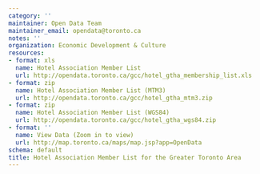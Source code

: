 ```yaml
---
category: ''
maintainer: Open Data Team
maintainer_email: opendata@toronto.ca
notes: ''
organization: Economic Development & Culture
resources:
- format: xls
  name: Hotel Association Member List
  url: http://opendata.toronto.ca/gcc/hotel_gtha_membership_list.xls
- format: zip
  name: Hotel Association Member List (MTM3)
  url: http://opendata.toronto.ca/gcc/hotel_gtha_mtm3.zip
- format: zip
  name: Hotel Association Member List (WGS84)
  url: http://opendata.toronto.ca/gcc/hotel_gtha_wgs84.zip
- format: ''
  name: View Data (Zoom in to view)
  url: http://map.toronto.ca/maps/map.jsp?app=OpenData
schema: default
title: Hotel Association Member List for the Greater Toronto Area
---
```

